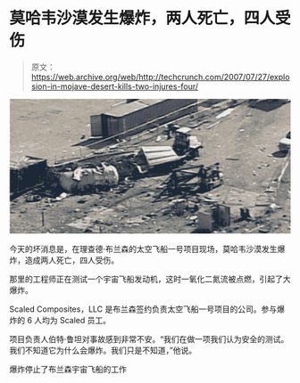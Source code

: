# 莫哈韦沙漠发生爆炸，两人死亡，四人受伤

> 原文：<https://web.archive.org/web/http://techcrunch.com/2007/07/27/explosion-in-mojave-desert-kills-two-injures-four/>

![explosion](img/e4e84bb46df312fa49751c3a5717effd.png)

今天的坏消息是，在理查德·布兰森的太空飞船一号项目现场，莫哈韦沙漠发生爆炸，造成两人死亡，四人受伤。

那里的工程师正在测试一个宇宙飞船发动机，这时一氧化二氮流被点燃，引起了大爆炸。

Scaled Composites，LLC 是布兰森签约负责太空飞船一号项目的公司。参与爆炸的 6 人均为 Scaled 员工。

项目负责人伯特·鲁坦对事故感到非常不安。“我们在做一项我们认为安全的测试。我们不知道它为什么会爆炸。我们只是不知道，”他说。

爆炸停止了布兰森宇宙飞船的工作